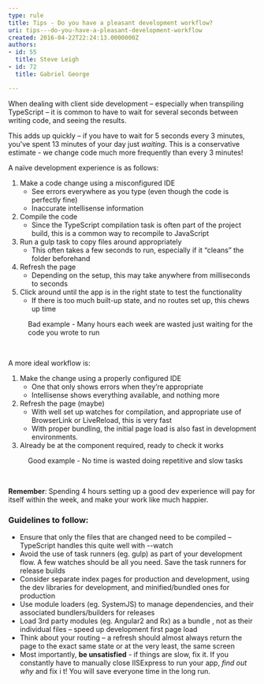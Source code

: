 ```yaml
---
type: rule
title: Tips - Do you have a pleasant development workflow?
uri: tips---do-you-have-a-pleasant-development-workflow
created: 2016-04-22T22:24:13.0000000Z
authors:
- id: 55
  title: Steve Leigh
- id: 72
  title: Gabriel George

---
```




<span class='intro'> <p>When dealing with client side development – especially when transpiling TypeScript – it is common to have to wait for several seconds between writing code, and seeing the results.</p><p>This adds up quickly – if you have to wait for 5 seconds every 3 minutes, you've spent 13 minutes of your day just <em>waiting</em>. This is a conservative estimate - we change code much more frequently than every 3 minutes!</p> </span>

<p>A naïve development experience is as follows&#58;</p>
<div class="ssw15-rteElement-GreyBox greyBox">
   <ol><li>Make a code change using a misconfigured IDE<ul><li>See errors everywhere as you type (even though the code is perfectly fine)</li><li>Inaccurate intellisense information</li></ul></li><li>Compile the code<ul><li>Since the TypeScript compilation task is often part of the project build, this is a common way to recompile to JavaScript</li></ul></li><li>Run a gulp task to copy files around appropriately<ul><li>This often takes a few seconds to run, especially if it “cleans” the folder beforehand</li></ul></li><li>Refresh the page<ul><li>Depending on the setup, this may take anywhere from&#160;milliseconds to seconds</li></ul></li><li>Click around until the app is in the right state to test the functionality<ul><li>If there is too much built-up state, and no routes set up, this chews up time</li></ul></li></ol></div><div><dd class="ssw15-rteElement-FigureBad"> Bad example - Many hours each week are wasted just waiting for the code you wrote to run&#160;</dd><p> 
      <br> 
   </p><p>A more ideal workflow is&#58;</p><div class="ssw15-rteElement-GreyBox greyBox"><ol><li>Make the change using a properly configured IDE<ul><li>One that only shows errors when they’re appropriate<br></li><li>Intellisense shows everything available, and nothing more</li></ul></li><li>Refresh the page (maybe)<ul><li>With well set up watches for compilation, and appropriate use of BrowserLink or LiveReload, this is very fast</li><li>With proper bundling, the initial page load is also fast in development environments.</li></ul></li><li>Already be at the component required, ready to check it works</li></ol></div><dd class="ssw15-rteElement-FigureGood"> Good example - No time is wasted doing repetitive and slow tasks </dd><p><strong><br></strong></p><p>
      <strong>​Remember</strong>&#58; Spending 4 hours setting up a good dev experience will pay for itself within the week, and make your work like much happier.</p><h3>Guidelines to follow&#58;</h3><ul><li>Ensure that only the files that are changed need to be compiled – TypeScript handles this quite well with --watch</li><li>Avoid the use of task runners (eg. gulp) as part of your development flow. A few watches should be all you need. Save the task runners for release builds</li><li>Consider separate index pages for production and development, using the dev libraries for development, and minified/bundled ones for production</li><li>Use module loaders (eg. SystemJS) to manage dependencies, and their associated bundlers/builders for releases</li><li>Load 3rd party modules (eg. Angular2 and Rx) as a bundle , not as their individual files – speed up development first page load</li><li>Think about your routing – a refresh should almost always return the page to the exact same state or at the very least, the same screen</li><li>Most importantly, <strong>be unsatisfied</strong> - if things are slow, fix it. If you constantly have to manually close IISExpress to run your app, <em>find out why</em> and fix i t! You will save everyone time in the long run.&#160;</li></ul>​</div>


